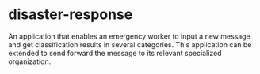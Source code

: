 # disaster-response
An application that enables an emergency worker to input a new message and get classification results in several categories. This application can be extended to send forward the message to its relevant specialized organization.
